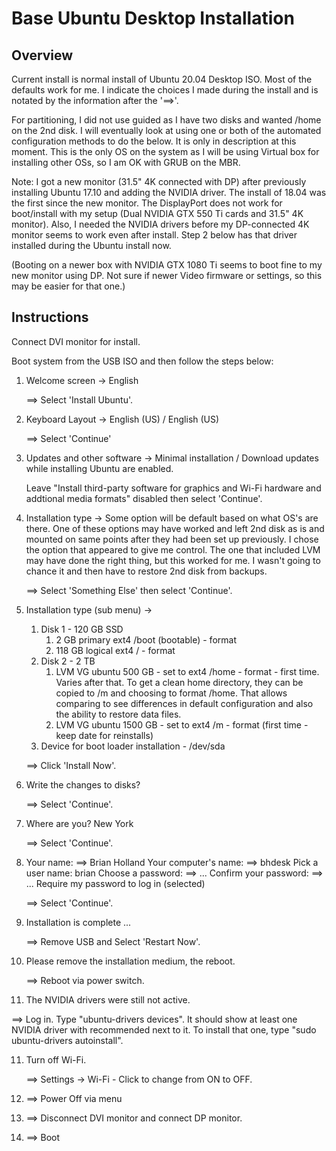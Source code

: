 # Base Ubuntu Desktop Installation

## Overview

Current install is normal install of Ubuntu 20.04 Desktop ISO.
Most of the defaults work for me. I indicate the choices
I made during the install and is notated by the information after the
'==>'.

For partitioning, I did not use guided as I have two disks and wanted
/home on the 2nd disk.  I will eventually look at using one or both of the
automated configuration methods to do the below.  It is only in description
at this moment.  This is the only OS on the system as I will be using
Virtual box for installing other OSs, so I am OK with GRUB on the MBR.

Note: I got a new monitor (31.5" 4K connected with DP) after previously
installing Ubuntu 17.10 and adding the NVIDIA driver. The install of 18.04 was
the first since the new monitor. The DisplayPort does not work for boot/install
with my setup (Dual NVIDIA GTX 550 Ti cards and 31.5" 4K monitor). Also, I needed
the NVIDIA drivers before my DP-connected 4K monitor seems to work even after
install. Step 2 below has that driver installed during the Ubuntu install now.

(Booting on a newer box with NVIDIA GTX 1080 Ti seems to boot fine to my new
monitor using DP. Not sure if newer Video firmware or settings, so this may
be easier for that one.)

## Instructions

Connect DVI monitor for install.  

Boot system from the USB ISO and then follow the steps below:

1. Welcome screen -> English

   ==> Select 'Install Ubuntu'.

2. Keyboard Layout -> English (US) / English (US)

   ==> Select 'Continue'

3. Updates and other software -> Minimal installation / Download updates
   while installing Ubuntu are enabled.
  
   Leave "Install third-party software for graphics and Wi-Fi hardware
   and addtional media formats" disabled then select 'Continue'.

4. Installation type -> Some option will be default based on what OS's are there.
   One of these options may have worked and left 2nd disk
   as is and mounted on same points after they had been set up
   previously.  I chose the option that appeared to give me control.
   The one that included LVM may have done the right thing, but
   this worked for me. I wasn't going to chance it and then
   have to restore 2nd disk from backups.

   ==> Select 'Something Else' then select 'Continue'.

5. Installation type (sub menu) ->
 
   1. Disk 1 - 120 GB SSD
      1. 2 GB primary ext4 /boot (bootable) - format
      2. 118 GB logical ext4 / - format
   2. Disk 2 - 2 TB
      1. LVM VG ubuntu 500 GB - set to ext4 /home -
         format - first time.  Varies after that.
         To get a clean home directory, they can be
         copied to /m and choosing to format /home.
         That allows comparing to see differences in
         default configuration and also the
         ability to restore data files.
      2. LVM VG ubuntu 1500 GB - set to ext4 /m -
         format (first time - keep date for reinstalls)
   3. Device for boot loader installation - /dev/sda
  
   ==> Click 'Install Now'.
   
5. Write the changes to disks?

   ==> Select 'Continue'.

6. Where are you? New York

   ==> Select 'Continue'.

7. Your name: ==> Brian Holland
   Your computer's name: ==> bhdesk
   Pick a user name: brian
   Choose a password: ==> ...
   Confirm your password: ==> ...
   Require my password to log in (selected)
   
   ==> Select 'Continue'.

8. Installation is complete ...

   ==> Remove USB and Select 'Restart Now'.

9. Please remove the installation medium, the reboot.

   ==> Reboot via power switch.

10. The NVIDIA drivers were still not active.

   ==> Log in. Type "ubuntu-drivers devices". It should
   show at least one NVIDIA driver with recommended next
   to it. To install that one, type "sudo ubuntu-drivers
   autoinstall".

11. Turn off Wi-Fi.

    ==> Settings -> Wi-Fi - Click to change from ON to OFF.

12. ==> Power Off via menu

13. ==> Disconnect DVI monitor and connect DP monitor.

14. ==> Boot


